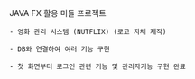 JAVA FX 활용 미들 프로젝트

    - 영화 관리 시스템 (NUTFLIX) (로고 자체 제작)

    - DB와 연결하여 여러 기능 구현

    - 첫 화면부터 로그인 관련 기능 및 관리자기능 구현 완료
